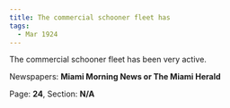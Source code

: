 ```yaml
---  
title: The commercial schooner fleet has  
tags:  
  - Mar 1924  
---  
```

  
The commercial schooner fleet has been very active.  
  
Newspapers: **Miami Morning News or The Miami Herald**  
  
Page: **24**, Section: **N/A** 

